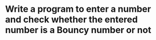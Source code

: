 <h1>Write a program to enter a number and check whether the entered number is a Bouncy number or not</h1>